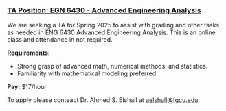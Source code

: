 ### [TA Position: EGN 6430 - Advanced Engineering Analysis](https://aselshall.github.io/ads/aea-ta)

We are seeking a TA for Spring 2025 to assist with grading and other tasks as needed in ENG 6430 Advanced Engineering Analysis. This is an online class and attendance in not required. 

**Requirements:**
- Strong grasp of advanced math, numerical methods, and statistics.
- Familiarity with mathematical modeling preferred.

**Pay:** $17/hour

To apply please conteact Dr. Ahmed S. Elshall at [aelshall@fgcu.edu](mailto:aelshall@fgcu.edu).
